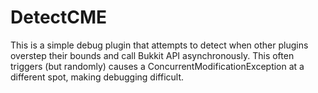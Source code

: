DetectCME 
===========

This is a simple debug plugin that attempts to detect when other plugins overstep their 
bounds and call Bukkit API asynchronously. This often triggers (but randomly) causes a 
ConcurrentModificationException at a different spot, making debugging difficult.